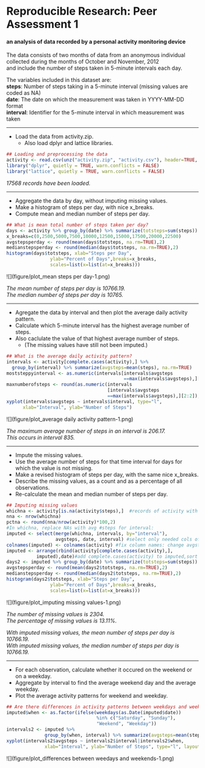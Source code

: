 # Reproducible Research: Peer Assessment 1

#### **an analysis of data recorded by a personal activity monitoring device**
The data consists of two months of data from an anonymous individual  
collected during the months of October and November, 2012  
and include the number of steps taken in 5-minute intervals each day.

The variables included in this dataset are:  
**steps**: Number of steps taking in a 5-minute interval (missing values are coded as NA)  
**date**: The date on which the measurement was taken in YYYY-MM-DD format  
**interval**: Identifier for the 5-minute interval in which measurement was taken

***

* Load the data from activity.zip.
    +   Also load dplyr and lattice libraries.  


```r
## Loading and preprocessing the data
activity <- read.csv(unz("activity.zip", "activity.csv"), header=TRUE, quote="\"")
library("dplyr", quietly = TRUE, warn.conflicts = FALSE)
library("lattice", quietly = TRUE, warn.conflicts = FALSE)
```

*17568 records have been loaded.*

***


* Aggregate the data by day, without imputing missing values.  
* Make a histogram of steps per day, with nice x_breaks.  
* Compute mean and median number of steps per day.  


```r
## What is mean total number of steps taken per day?
days <- activity %>% group_by(date) %>% summarize(totsteps=sum(steps))
x_breaks=c(0,2500,5000,7500,10000,12500,15000,17500,20000,22500)
avgstepsperday <- round(mean(days$totsteps, na.rm=TRUE),2)
medianstepsperday <- round(median(days$totsteps, na.rm=TRUE),2)
histogram(days$totsteps, xlab="Steps per Day",
                ylab="Percent of Days",breaks=x_breaks,
                scales=list(x=list(at=x_breaks)))
```

![](figure/plot_mean steps per day-1.png)

*The mean number of steps per day is 10766.19.*  
*The median number of steps per day is 10765.* 

***

* Agregate the data by interval and then plot the average daily activity pattern.  
* Calculate which 5-minute interval has the highest average number of steps.
* Also caclulate the value of that highest average number of steps.
    +   (The missing values have still not been imputed.)  


```r
## What is the average daily activity pattern?
intervals <- activity[complete.cases(activity),] %>%
  group_by(interval) %>% summarize(avgsteps=mean(steps), na.rm=TRUE)
moststeppyinterval <- as.numeric(intervals[intervals$avgsteps
                                           ==max(intervals$avgsteps),][1:1])
maxnumberofsteps <- round(as.numeric(intervals
                                     [intervals$avgsteps
                                     ==max(intervals$avgsteps),][2:2]),2)
xyplot(intervals$avgsteps ~ intervals$interval, type="l",
      xlab="Interval", ylab="Number of Steps")
```

![](figure/plot_average daily activity pattern-1.png)

*The maximum average number of steps in an interval is 206.17.*  
*This occurs in interval 835.* 

***

* Impute the missing values.  
* Use the average number of steps for that time interval for days for which the value is not missing.
* Make a revised histogram of steps per day, with the same nice x_breaks.
* Describe the missing values, as a count and as a percentage of all observations.
* Re-calculate the mean and median number of steps per day.


```r
## Imputing missing values
whichna <- activity[is.na(activity$steps),]  #records of activity with steps=NA 
nna <- nrow(whichna)
pctna <- round(nna/nrow(activity)*100,2) 
#In whichna, replace NAs with avg #steps for interval:
imputed <- select(merge(whichna, intervals, by="interval"),
                  avgsteps, date, interval) #select only needed cols of merge
colnames(imputed) <- colnames(activity) #fix column names: change avgsteps to steps
imputed <- arrange(rbind(activity[complete.cases(activity),],
           imputed),date)#add complete.cases(activity) to imputed,sort by date   
days2 <- imputed %>% group_by(date) %>% summarize(totsteps=sum(steps))
avgstepsperday <- round(mean(days2$totsteps, na.rm=TRUE),2)
medianstepsperday <- round(median(days2$totsteps, na.rm=TRUE),2)
histogram(days2$totsteps, xlab="Steps per Day",
                ylab="Percent of Days",breaks=x_breaks,
                scales=list(x=list(at=x_breaks)))
```

![](figure/plot_imputing missing values-1.png)

*The number of missing values is 2304.*   
*The percentage of missing values is 13.11%.*  

*With imputed missing values, the mean number of steps per day is 10766.19.*  
*With imputed missing values, the median number of steps per day is 10766.19.*

***

* For each observation, calculate whether it occured on the weekend or on a weekday.  
* Aggregate by interval to find the average weekend day and the average weekday.
* Plot the average activity patterns for weekend and weekday. 


```r
## Are there differences in activity patterns between weekdays and weekends?
imputed$when <- as.factor(ifelse(weekdays(as.Date(imputed$date))
                                 %in% c("Saturday", "Sunday"),
                                 "Weekend", "Weekday"))
intervals2 <- imputed %>%
              group_by(when, interval) %>% summarize(avgsteps=mean(steps))
xyplot(intervals2$avgsteps ~ intervals2$interval|intervals2$when,
              xlab="Interval", ylab="Number of Steps", type="l", layout=c(1,2))
```

![](figure/plot_differences between weedays and weekends-1.png)
